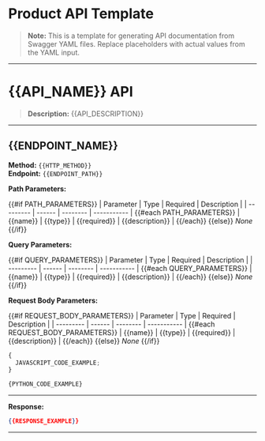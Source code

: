 # Product API Template

> **Note:** This is a template for generating API documentation from Swagger YAML files. Replace placeholders with actual values from the YAML input.

---

# {{API_NAME}} API

> **Description:** {{API_DESCRIPTION}}

---

## {{ENDPOINT_NAME}}

**Method:** `{{HTTP_METHOD}}`  
**Endpoint:** `{{ENDPOINT_PATH}}`

**Path Parameters:**

{{#if PATH_PARAMETERS}}
| Parameter | Type | Required | Description |
| --------- | ------ | -------- | ----------- |
{{#each PATH_PARAMETERS}}
| {{name}} | {{type}} | {{required}} | {{description}} |
{{/each}}
{{else}}
_None_
{{/if}}

**Query Parameters:**

{{#if QUERY_PARAMETERS}}
| Parameter | Type | Required | Description |
| --------- | ------ | -------- | ----------- |
{{#each QUERY_PARAMETERS}}
| {{name}} | {{type}} | {{required}} | {{description}} |
{{/each}}
{{else}}
_None_
{{/if}}

**Request Body Parameters:**

{{#if REQUEST_BODY_PARAMETERS}}
| Parameter | Type | Required | Description |
| --------- | ------ | -------- | ----------- |
{{#each REQUEST_BODY_PARAMETERS}}
| {{name}} | {{type}} | {{required}} | {{description}} |
{{/each}}
{{else}}
_None_
{{/if}}

<!--
type: tab
title: Javascript
-->

```javascript
{
  JAVASCRIPT_CODE_EXAMPLE;
}
```

<!--
type: tab
title: Python
-->

```python
{PYTHON_CODE_EXAMPLE}
```

<!-- type: tab-end -->

---

**Response:**

```json
{{RESPONSE_EXAMPLE}}
```

---
